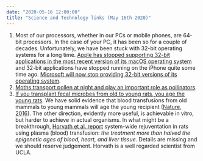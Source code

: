 ```yaml
---
date: "2020-05-16 12:00:00"
title: "Science and Technology links (May 16th 2020)"
---
```




1. Most of our processors, whether in our PCs or mobile phones, are 64-bit processors. In the case of your PC, it has been so for a couple of decades. Unfortunately, we have been stuck with 32-bit operating systems for a long time. [Apple has stopped supporting 32-bit applications in the most recent version of its macOS operating system](https://support.apple.com/en-us/HT208436) and 32-bit applications have stopped running on the iPhone quite some time ago. [Microsoft will now stop providing 32-bit versions of its operating system](https://tech.slashdot.org/story/20/05/14/148254/microsoft-takes-step-toward-phasing-out-32-bit-pc-support-for-windows-10).
1. [Moths transport pollen at night and play an important role as pollinators](https://dx.doi.org/10.1098/rsbl.2019.0877).
1. [If you transplant fecal microbes from old to young rats, you age the young rats](https://www.aging-us.com/article/103093/text). We have solid evidence that blood transfusions from old mammals to young mammals will age the young recipient ([Nature, 2016](https://www.nature.com/articles/ncomms13363)). The other direction, evidently more useful, is achievable in vitro, but harder to achieve in actual organisms. In what might be a breakthrough, [Horvath et al. report](https://www.biorxiv.org/content/10.1101/2020.05.07.082917v1) system-wide rejuventation in rats using plasma (blood) transfusion: <em>the treatment more than halved the epigenetic ages of blood, heart, and liver tissue</em>. Details are missing and we should reserve judgement. Horvath is a well regarded scientist from UCLA.



